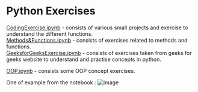 # Python Exercises

[CodingExercise.ipynb](https://github.com/LearningPratik/PythonExercises/blob/main/CodingExercises.ipynb) - consists of various small projects and exercise to understand the different functions.
<br>
[Methods&Functions.ipynb](https://github.com/LearningPratik/PythonExercises/blob/main/Methods%26Functions.ipynb) - consists of exercises related to methods and functions.
<br>
[GeeksforGeeksExercise.ipynb](https://github.com/LearningPratik/PythonExercises/blob/main/Geeks4GeeksExercise.ipynb) - consists of exercises taken from geeks for geeks website to understand and practise concepts in python.
<br>

[OOP.ipynb]() - consists some OOP concept exercises.

One of example from the notebook : 
![image](https://github.com/LearningPratik/PythonExercises/assets/139999671/7d0081fc-283b-4685-879b-3ac90fb085a2)
